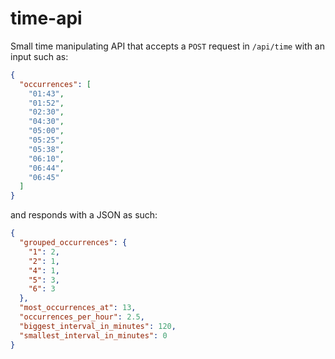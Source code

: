 # time-api

Small time manipulating API that accepts a `POST` request in `/api/time` with an input such as:
```json
{
  "occurrences": [
    "01:43",
    "01:52",
    "02:30",
    "04:30",
    "05:00",
    "05:25",
    "05:38",
    "06:10",
    "06:44",
    "06:45"
  ]
}
```

and responds with a JSON as such:

```json
{
  "grouped_occurrences": {
    "1": 2,
    "2": 1,
    "4": 1,
    "5": 3,
    "6": 3
  },
  "most_occurrences_at": 13,
  "occurrences_per_hour": 2.5,
  "biggest_interval_in_minutes": 120,
  "smallest_interval_in_minutes": 0
}
```

